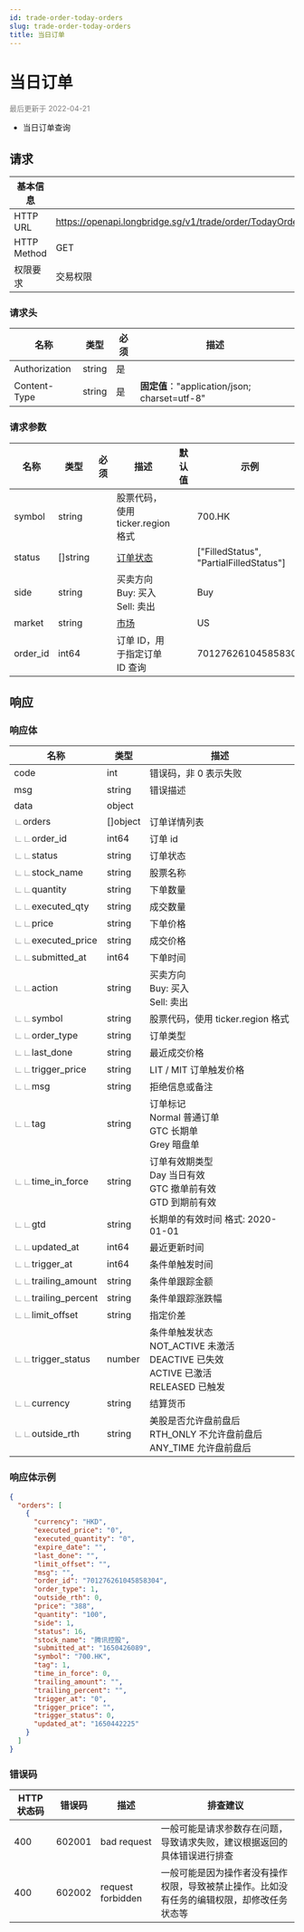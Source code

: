 ```yaml
---
id: trade-order-today-orders
slug: trade-order-today-orders
title: 当日订单
---
```


#  当日订单

<font color='gray' size='2'>最后更新于 2022-04-21</font>

 - 当日订单查询

## 请求

| 基本信息    |                                                          |
| ----------- | -------------------------------------------------------- |
| HTTP URL    | https://openapi.longbridge.sg/v1/trade/order/TodayOrders |
| HTTP Method | GET                                                      |
| 权限要求    | 交易权限                                                 |

### 请求头

| 名称          | 类型   | 必须 | 描述                                          |
| ------------- | ------ | ---- | --------------------------------------------- |
| Authorization | string | 是   |                                               |
| Content-Type  | string | 是   | **固定值**："application/json; charset=utf-8" |

### 请求参数

| 名称     | 类型     | 必须 | 描述                                        | 默认值 | 示例                                    |
| -------- | -------- | ---- | ------------------------------------------- | ------ | --------------------------------------- |
| symbol   | string   |      | 股票代码，使用 ticker.region 格式           |        | 700.HK                                  |
| status   | []string |      | [订单状态](../trade-definition#orderstatus) |        | ["FilledStatus", "PartialFilledStatus"] |
| side     | string   |      | 买卖方向<br/>Buy: 买入<br/>Sell: 卖出       |        | Buy                                     |
| market   | string   |      | [市场](../trade-definition#market)          |        | US                                      |
| order_id | int64    |      | 订单 ID，用于指定订单 ID 查询               |        | 701276261045858304                      |



## 响应

### 响应体

| 名称                                                         | 类型     | 描述                                                         |
| ------------------------------------------------------------ | -------- | ------------------------------------------------------------ |
| code                                                         | int      | 错误码，非 0 表示失败                                        |
| msg                                                          | string   | 错误描述                                                     |
| data                                                         | object   |                                                              |
| <font color="grey">∟</font>orders                            | []object | 订单详情列表                                                 |
| <font color="grey">∟</font><font color="grey">∟</font>order_id | int64    | 订单 id                                                       |
| <font color="grey">∟</font><font color="grey">∟</font>status | string   | 订单状态                                                     |
| <font color="grey">∟</font><font color="grey">∟</font>stock_name | string   | 股票名称                                                     |
| <font color="grey">∟</font><font color="grey">∟</font>quantity | string   | 下单数量                                                     |
| <font color="grey">∟</font><font color="grey">∟</font>executed_qty | string   | 成交数量                                                     |
| <font color="grey">∟</font><font color="grey">∟</font>price  | string   | 下单价格                                                     |
| <font color="grey">∟</font><font color="grey">∟</font>executed_price | string   | 成交价格                                                     |
| <font color="grey">∟</font><font color="grey">∟</font>submitted_at | int64    | 下单时间                                                     |
| <font color="grey">∟</font><font color="grey">∟</font>action | string   | 买卖方向<br />Buy: 买入<br />Sell: 卖出                      |
| <font color="grey">∟</font><font color="grey">∟</font>symbol | string   | 股票代码，使用 ticker.region 格式                            |
| <font color="grey">∟</font><font color="grey">∟</font>order_type | string   | 订单类型                                                     |
| <font color="grey">∟</font><font color="grey">∟</font>last_done | string   | 最近成交价格                                                 |
| <font color="grey">∟</font><font color="grey">∟</font>trigger_price | string   | LIT / MIT 订单触发价格                                       |
| <font color="grey">∟</font><font color="grey">∟</font>msg    | string   | 拒绝信息或备注                                               |
| <font color="grey">∟</font><font color="grey">∟</font>tag    | string   | 订单标记<br />Normal 普通订单<br />GTC 长期单<br />Grey 暗盘单 |
| <font color="grey">∟</font><font color="grey">∟</font>time_in_force | string   | 订单有效期类型<br />Day 当日有效<br />GTC 撤单前有效<br />GTD 到期前有效 |
| <font color="grey">∟</font><font color="grey">∟</font>gtd    | string   | 长期单的有效时间 格式: 2020-01-01                            |
| <font color="grey">∟</font><font color="grey">∟</font>updated_at | int64    | 最近更新时间                                                 |
| <font color="grey">∟</font><font color="grey">∟</font>trigger_at | int64    | 条件单触发时间                                               |
| <font color="grey">∟</font><font color="grey">∟</font>trailing_amount | string   | 条件单跟踪金额                                               |
| <font color="grey">∟</font><font color="grey">∟</font>trailing_percent | string   | 条件单跟踪涨跌幅                                             |
| <font color="grey">∟</font><font color="grey">∟</font>limit_offset | string   | 指定价差                                                     |
| <font color="grey">∟</font><font color="grey">∟</font>trigger_status | number   | 条件单触发状态<br />NOT_ACTIVE 未激活 <br />DEACTIVE 已失效<br />ACTIVE 已激活 <br />RELEASED 已触发 |
| <font color="grey">∟</font><font color="grey">∟</font>currency | string   | 结算货币                                                     |
| <font color="grey">∟</font><font color="grey">∟</font>outside_rth | string   | 美股是否允许盘前盘后<br /> RTH_ONLY 不允许盘前盘后<br />ANY_TIME 允许盘前盘后 |




### 响应体示例

```json
{
  "orders": [
    {
      "currency": "HKD",
      "executed_price": "0",
      "executed_quantity": "0",
      "expire_date": "",
      "last_done": "",
      "limit_offset": "",
      "msg": "",
      "order_id": "701276261045858304",
      "order_type": 1,
      "outside_rth": 0,
      "price": "388",
      "quantity": "100",
      "side": 1,
      "status": 16,
      "stock_name": "腾讯控股",
      "submitted_at": "1650426089",
      "symbol": "700.HK",
      "tag": 1,
      "time_in_force": 0,
      "trailing_amount": "",
      "trailing_percent": "",
      "trigger_at": "0",
      "trigger_price": "",
      "trigger_status": 0,
      "updated_at": "1650442225"
    }
  ]
}
```

### 错误码

| HTTP 状态码 | 错误码 | 描述              | 排查建议                                                     |
| ----------- | ------ | ----------------- | ------------------------------------------------------------ |
| 400         | 602001 | bad request       | 一般可能是请求参数存在问题，导致请求失败，建议根据返回的具体错误进行排查 |
| 400         | 602002 | request forbidden | 一般可能是因为操作者没有操作权限，导致被禁止操作。比如没有任务的编辑权限，却修改任务状态等 |
